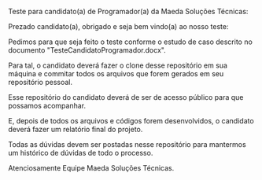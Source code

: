 Teste para candidato(a) de Programador(a) da Maeda Soluções Técnicas:

Prezado candidato(a), obrigado e seja bem vindo(a) ao nosso teste:

Pedimos para que seja feito o teste conforme o estudo de caso descrito no documento "TesteCandidatoProgramador.docx".

Para tal, o candidato deverá fazer o clone desse repositório em sua máquina e commitar todos os arquivos que forem gerados em seu repositório pessoal.

Esse repositório do candidato deverá de ser de acesso público para que possamos acompanhar. 

E, depois de todos os arquivos e códigos forem desenvolvidos, o candidato deverá fazer um relatório final do projeto.

Todas as dúvidas devem ser postadas nesse repositório para mantermos um histórico de dúvidas de todo o processo.

Atenciosamente Equipe Maeda Soluções Técnicas.
